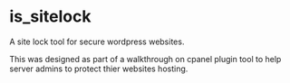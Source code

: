 # is_sitelock

A site lock tool for secure wordpress websites.  

This was designed as part of a walkthrough on cpanel plugin tool to help server admins to protect thier websites hosting.
